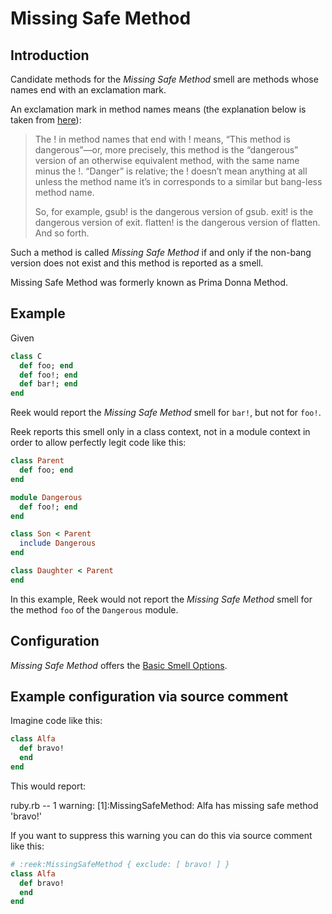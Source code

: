 # Missing Safe Method

## Introduction

Candidate methods for the _Missing Safe Method_ smell are methods whose names
end with an exclamation mark.

An exclamation mark in method names means (the explanation below is taken from
[here](http://dablog.rubypal.com/2007/8/15/bang-methods-or-danger-will-rubyist)):

> The ! in method names that end with ! means, “This method is dangerous”—or,
> more precisely, this method is the “dangerous” version of an otherwise
> equivalent method, with the same name minus the !. “Danger” is relative; the
> ! doesn’t mean anything at all unless the method name it’s in corresponds to
> a similar but bang-less method name.
>
> So, for example, gsub! is the dangerous version of gsub. exit! is the
> dangerous version of exit. flatten! is the dangerous version of flatten. And
> so forth.

Such a method is called _Missing Safe Method_ if and only if the non-bang
version does not exist and this method is reported as a smell.

Missing Safe Method was formerly known as Prima Donna Method. 

## Example

Given

```ruby
class C
  def foo; end
  def foo!; end
  def bar!; end
end
```

Reek would report the _Missing Safe Method_ smell for `bar!`, but not for `foo!`.

Reek reports this smell only in a class context, not in a module context in order to allow perfectly legit code like this:


```ruby
class Parent
  def foo; end
end

module Dangerous
  def foo!; end
end

class Son < Parent
  include Dangerous
end

class Daughter < Parent
end
```

In this example, Reek would not report the _Missing Safe Method_ smell for the
method `foo` of the `Dangerous` module.

## Configuration

_Missing Safe Method_ offers the [Basic Smell Options](Basic-Smell-Options.md).

## Example configuration via source comment

Imagine code like this:

```ruby
class Alfa
  def bravo!
  end
end
```

This would report:

>>
ruby.rb -- 1 warning:
  [1]:MissingSafeMethod: Alfa has missing safe method 'bravo!'

If you want to suppress this warning you can do this via source comment like this:

```ruby
# :reek:MissingSafeMethod { exclude: [ bravo! ] }
class Alfa
  def bravo!
  end
end
```
